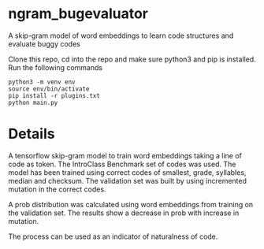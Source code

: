 # ngram_bugevaluator
A skip-gram model of word embeddings to learn code structures and evaluate buggy codes

Clone this repo, cd into the repo and make sure python3 and pip is installed.
Run the following commands

```
python3 -m venv env
source env/bin/activate
pip install -r plugins.txt
python main.py
```

# Details
A tensorflow skip-gram model to train word embeddings taking a line of code as token.
The IntroClass Benchmark set of codes was used. 
The model has been trained using correct codes of smallest, grade, syllables, median and checksum.
The validation set was built by using incremented mutation in the correct codes.

A prob distribution was calculated using word embeddings from training on the validation set.
The results show a decrease in prob with increase in mutation.

The process can be used as an indicator of naturalness of code.
